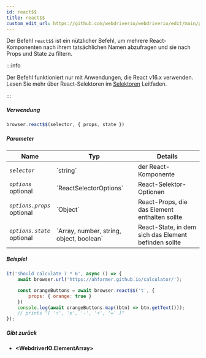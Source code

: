 ```yaml
---
id: react$$
title: react$$
custom_edit_url: https://github.com/webdriverio/webdriverio/edit/main/packages/webdriverio/src/commands/browser/react$$.ts
---
```


Der Befehl `react$$` ist ein nützlicher Befehl, um mehrere React-Komponenten nach ihrem tatsächlichen Namen abzufragen und sie nach Props und State zu filtern.

:::info

Der Befehl funktioniert nur mit Anwendungen, die React v16.x verwenden. Lesen Sie mehr über React-Selektoren im [Selektoren](/docs/selectors#react-selectors) Leitfaden.

:::

##### Verwendung

```js
browser.react$$(selector, { props, state })
```

##### Parameter

<table>
  <thead>
    <tr>
      <th>Name</th><th>Typ</th><th>Details</th>
    </tr>
  </thead>
  <tbody>
    <tr>
      <td><code><var>selector</var></code></td>
      <td>`string`</td>
      <td>der React-Komponente</td>
    </tr>
    <tr>
      <td><code><var>options</var></code><br /><span className="label labelWarning">optional</span></td>
      <td>`ReactSelectorOptions`</td>
      <td>React-Selektor-Optionen</td>
    </tr>
    <tr>
      <td><code><var>options.props</var></code><br /><span className="label labelWarning">optional</span></td>
      <td>`Object`</td>
      <td>React-Props, die das Element enthalten sollte</td>
    </tr>
    <tr>
      <td><code><var>options.state</var></code><br /><span className="label labelWarning">optional</span></td>
      <td>`Array<any>, number, string, object, boolean`</td>
      <td>React-State, in dem sich das Element befinden sollte</td>
    </tr>
  </tbody>
</table>

##### Beispiel

```js title="pause.js"
it('should calculate 7 * 6', async () => {
    await browser.url('https://ahfarmer.github.io/calculator/');

    const orangeButtons = await browser.react$$('t', {
        props: { orange: true }
    })
    console.log(await orangeButtons.map((btn) => btn.getText()));
    // prints "[ '÷', 'x', '-', '+', '=' ]"
});
```

##### Gibt zurück

- **&lt;WebdriverIO.ElementArray&gt;**
